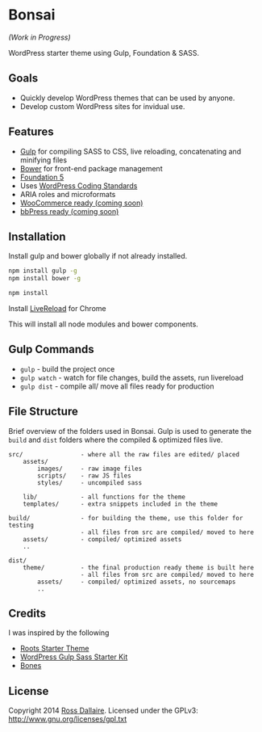Bonsai
======
_(Work in Progress)_

WordPress starter theme using Gulp, Foundation & SASS.

## Goals

* Quickly develop WordPress themes that can be used by anyone.
* Develop custom WordPress sites for invidual use.

## Features

* [Gulp](http://gulpjs.com/) for compiling SASS to CSS, live reloading, concatenating and minifying files
* [Bower](http://bower.io/) for front-end package management
* [Foundation 5](http://foundation.zurb.com/)
* Uses [WordPress Coding Standards](https://make.wordpress.org/core/handbook/coding-standards/)
* ARIA roles and microformats
* [WooCommerce ready (coming soon)](http://www.woothemes.com/woocommerce/)
* [bbPress ready (coming soon)](http://www.bbpress.com)

## Installation

Install gulp and bower globally if not already installed.
```bash
npm install gulp -g
npm install bower -g
```

```bash
npm install
```

Install [LiveReload](https://chrome.google.com/webstore/detail/livereload/jnihajbhpnppcggbcgedagnkighmdlei) for Chrome

This will install all node modules and bower components.


## Gulp Commands

* `gulp` - build the project once
* `gulp watch` - watch for file changes, build the assets, run livereload
* `gulp dist` - compile all/ move all files ready for production


## File Structure
Brief overview of the folders used in Bonsai. Gulp is used to generate the `build` and `dist` folders where the compiled & optimized files live.

```
src/                - where all the raw files are edited/ placed
    assets/
        images/     - raw image files
        scripts/    - raw JS files
        styles/     - uncompiled sass

    lib/            - all functions for the theme
    templates/      - extra snippets included in the theme

build/              - for building the theme, use this folder for testing
                    - all files from src are compiled/ moved to here
    assets/         - compiled/ optimized assets
    ..

dist/
    theme/          - the final production ready theme is built here
                    - all files from src are compiled/ moved to here
        assets/     - compiled/ optimized assets, no sourcemaps
        ..
```

## Credits

I was inspired by the following

* [Roots Starter Theme](https://github.com/roots/roots)
* [WordPress Gulp Sass Starter Kit](https://github.com/synapticism/wordpress-gulp-bower-sass)
* [Bones](https://github.com/eddiemachado/bones)

## License

Copyright 2014 [Ross Dallaire](http://rdallaire.com). Licensed under the GPLv3: http://www.gnu.org/licenses/gpl.txt
